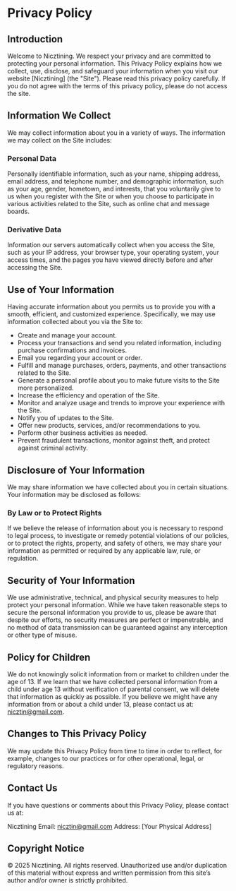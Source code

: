 # Privacy Policy

## Introduction

Welcome to Nicztining. We respect your privacy and are committed to protecting your personal information. This Privacy Policy explains how we collect, use, disclose, and safeguard your information when you visit our website [Nicztining] (the "Site"). Please read this privacy policy carefully. If you do not agree with the terms of this privacy policy, please do not access the site.

## Information We Collect

We may collect information about you in a variety of ways. The information we may collect on the Site includes:

### Personal Data

Personally identifiable information, such as your name, shipping address, email address, and telephone number, and demographic information, such as your age, gender, hometown, and interests, that you voluntarily give to us when you register with the Site or when you choose to participate in various activities related to the Site, such as online chat and message boards.

### Derivative Data

Information our servers automatically collect when you access the Site, such as your IP address, your browser type, your operating system, your access times, and the pages you have viewed directly before and after accessing the Site.

## Use of Your Information

Having accurate information about you permits us to provide you with a smooth, efficient, and customized experience. Specifically, we may use information collected about you via the Site to:

- Create and manage your account.
- Process your transactions and send you related information, including purchase confirmations and invoices.
- Email you regarding your account or order.
- Fulfill and manage purchases, orders, payments, and other transactions related to the Site.
- Generate a personal profile about you to make future visits to the Site more personalized.
- Increase the efficiency and operation of the Site.
- Monitor and analyze usage and trends to improve your experience with the Site.
- Notify you of updates to the Site.
- Offer new products, services, and/or recommendations to you.
- Perform other business activities as needed.
- Prevent fraudulent transactions, monitor against theft, and protect against criminal activity.

## Disclosure of Your Information

We may share information we have collected about you in certain situations. Your information may be disclosed as follows:

### By Law or to Protect Rights

If we believe the release of information about you is necessary to respond to legal process, to investigate or remedy potential violations of our policies, or to protect the rights, property, and safety of others, we may share your information as permitted or required by any applicable law, rule, or regulation.

## Security of Your Information

We use administrative, technical, and physical security measures to help protect your personal information. While we have taken reasonable steps to secure the personal information you provide to us, please be aware that despite our efforts, no security measures are perfect or impenetrable, and no method of data transmission can be guaranteed against any interception or other type of misuse.

## Policy for Children

We do not knowingly solicit information from or market to children under the age of 13. If we learn that we have collected personal information from a child under age 13 without verification of parental consent, we will delete that information as quickly as possible. If you believe we might have any information from or about a child under 13, please contact us at: nicztin@gmail.com.

## Changes to This Privacy Policy

We may update this Privacy Policy from time to time in order to reflect, for example, changes to our practices or for other operational, legal, or regulatory reasons.

## Contact Us

If you have questions or comments about this Privacy Policy, please contact us at:

Nicztining
Email: nicztin@gmail.com
Address: [Your Physical Address]

## Copyright Notice

© 2025 Nicztining. All rights reserved. Unauthorized use and/or duplication of this material without express and written permission from this site’s author and/or owner is strictly prohibited.
